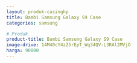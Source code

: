 ```yaml
---
layout: produk-casinghp
title: Bambi Samsung Galaxy S9 Case
categories: samsung

# Produk
product-title: Bambi Samsung Galaxy S9 Case
image-drive: 14M40cY4zZ5rEpT_Wq34QV-L3RAl2MVjO
harga: 90000
---
```

